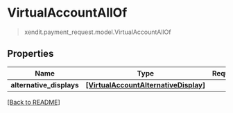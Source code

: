 # VirtualAccountAllOf
> xendit.payment_request.model.VirtualAccountAllOf


## Properties
| Name | Type | Required | Description | Examples |
|------------|:-------------:|:-------------:|-------------|:-------------:|
| **alternative_displays** | [**[VirtualAccountAlternativeDisplay]**](VirtualAccountAlternativeDisplay.md) | |   |  |


[[Back to README]](../../README.md)


